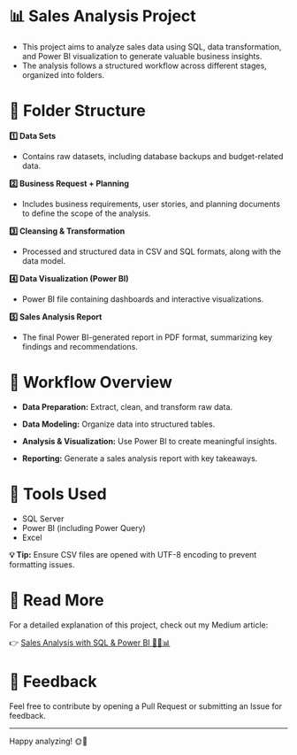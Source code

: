 # 📊 Sales Analysis Project
- This project aims to analyze sales data using SQL, data transformation, and Power BI visualization to generate valuable business insights.
- The analysis follows a structured workflow across different stages, organized into folders.

# 📂 Folder Structure
**1️⃣ Data Sets**
- Contains raw datasets, including database backups and budget-related data.

**2️⃣ Business Request + Planning**
- Includes business requirements, user stories, and planning documents to define the scope of the analysis.

**3️⃣ Cleansing & Transformation**
- Processed and structured data in CSV and SQL formats, along with the data model.

**4️⃣ Data Visualization (Power BI)**
- Power BI file containing dashboards and interactive visualizations.

**5️⃣ Sales Analysis Report**
- The final Power BI-generated report in PDF format, summarizing key findings and recommendations.

# 🚀 Workflow Overview
- **Data Preparation:** Extract, clean, and transform raw data.

- **Data Modeling:** Organize data into structured tables.

- **Analysis & Visualization:** Use Power BI to create meaningful insights.

- **Reporting:** Generate a sales analysis report with key takeaways.

# 📌 Tools Used
- SQL Server
- Power BI (including Power Query)
- Excel

**💡 Tip:** Ensure CSV files are opened with UTF-8 encoding to prevent formatting issues.

# 📖 Read More
For a detailed explanation of this project, check out my Medium article:

👉 [Sales Analysis with SQL & Power BI 🚴‍♀️📊](https://medium.com/@busraatasoy/sales-analysis-with-sql-power-bi-️-3c5290b4cdfa)

# 📢 Feedback
Feel free to contribute by opening a Pull Request or submitting an Issue for feedback.

---

Happy analyzing! 🌞🌠

